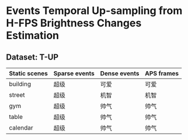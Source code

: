 # Events Temporal Up-sampling from H-FPS Brightness Changes Estimation

## Dataset: T-UP 

<table>
    <thead>
        <tr>
            <th>Static scenes</th>
            <th>Sparse events</th>
            <th>Dense events</th>
            <th>APS frames</th>
        </tr>
    </thead>
    <tbody>
        <tr>
            <td>building</td>
            <td>超级</td>
            <td>可爱</td>
            <td>可爱</td>
        </tr>
        <tr>
            <td>street</td>
            <td>超级</td>
            <td>机智</td>
            <td>机智</td>
        </tr>
        <tr>
            <td>gym</td>
            <td>超级</td>
            <td>帅气</td>
            <td>帅气</td>
        </tr>
        <tr>
            <td>table</td>
            <td>超级</td>
            <td>帅气</td>
            <td>帅气</td>
        </tr>
        <tr>
            <td>calendar</td>
            <td>超级</td>
            <td>帅气</td>
            <td>帅气</td>
        </tr>
    </tbody>
</table>
